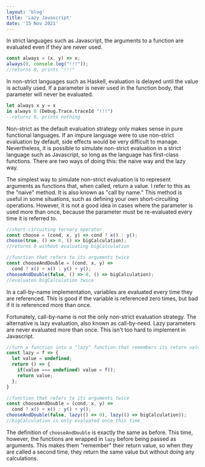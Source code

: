 ```yaml
---
layout: 'blog'
title: 'Lazy Javascript'
date: '15 Nov 2021'
---
```


In strict languages such as Javascript, the arguments to a function are evaluated even if they are never used.

```javascript
const always = (x, y) => x;
always(0, console.log("!!!"));
//returns 0, prints "!!!"
```

In non-strict languages such as Haskell, evaluation is delayed until the value is actually used. If a parameter is never used in the function body, that parameter will never be evaluated.

```haskell
let always x y = x
in always 0 (Debug.Trace.traceId "!!!")
--returns 0, prints nothing
```

Non-strict as the default evaluation strategy only makes sense in pure functional languages. If an impure language were to use non-strict evaluation by default, side effects would be very difficult to manage. Nevertheless, it is possible to simulate non-strict evaluation in a strict language such as Javascript, so long as the language has first-class functions. There are two ways of doing this: the naive way and the lazy way.

The simplest way to simulate non-strict evaluation is to represent arguments as functions that, when called, return a value. I refer to this as the "naive" method. It is also known as "call by name." This method is useful in some situations, such as defining your own short-circuiting operations. However, it is not a good idea in cases where the parameter is used more than once, because the parameter must be re-evaluated every time it is referred to.

```javascript
//short-circuiting ternary operator
const choose = (cond, x, y) => cond ? x() : y();
choose(true, () => 0, () => bigCalculation);
//returns 0 without evaluating bigCalculation

//function that refers to its arguments twice
const chooseAndDouble = (cond, x, y) =>
  cond ? x() + x() : y() + y();  
chooseAndDouble(false, () => 0, () => bigCalculation);
//evaluates bigCalculation twice
```

In a call-by-name implementation, variables are evaluated every time they are referenced. This is good if the variable is referenced zero times, but bad if it is referenced more than once.

Fortunately, call-by-name is not the only non-strict evaluation strategy. The alternative is lazy evaluation, also known as call-by-need. Lazy parameters are never evaluated more than once. This isn't too hard to implement in Javascript.

```javascript
//turn a function into a "lazy" function that remembers its return value
const lazy = f => {
  let value = undefined;
  return () => {
    if(value === undefined) value = f();
    return value;
  };
}

//function that refers to its arguments twice
const chooseAndDouble = (cond, x, y) =>
  cond ? x() + x() : y() + y();
chooseAndDouble(false, lazy(() => 0), lazy(() => bigCalculation));
//bigCalculation is only evaluated once this time
```

The definition of `chooseAndDouble` is exactly the same as before. This time, however, the functions are wrapped in `lazy` before being passed as arguments. This makes them "remember" their return value, so when they are called a second time, they return the same value but without doing any calculations.
